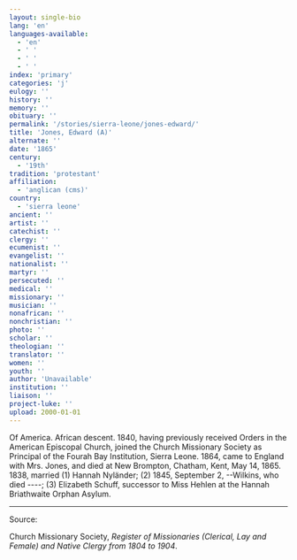 ```yaml
---
layout: single-bio
lang: 'en'
languages-available:
  - 'en'
  - ' '
  - ' '
  - ' '
index: 'primary'
categories: 'j'
eulogy: ''
history: ''
memory: ''
obituary: ''
permalink: '/stories/sierra-leone/jones-edward/'
title: 'Jones, Edward (A)'
alternate: ''
date: '1865'
century:
  - '19th'
tradition: 'protestant'
affiliation:
  - 'anglican (cms)'
country:
  - 'sierra leone'
ancient: ''
artist: ''
catechist: ''
clergy: ''
ecumenist: ''
evangelist: ''
nationalist: ''
martyr: ''
persecuted: ''
medical: ''
missionary: ''
musician: ''
nonafrican: ''
nonchristian: ''
photo: ''
scholar: ''
theologian: ''
translator: ''
women: ''
youth: ''
author: 'Unavailable'
institution: ''
liaison: ''
project-luke: ''
upload: 2000-01-01
---
```



Of America.  African descent.  1840, having previously received Orders in the American Episcopal Church, joined the Church Missionary Society as Principal of the Fourah Bay Institution, Sierra Leone.  1864, came to England with Mrs. Jones, and died at New Brompton, Chatham, Kent, May 14, 1865.  1838, married (1) Hannah Nyl&auml;nder; (2) 1845, September 2, --Wilkins, who died ----; (3) Elizabeth Schuff, successor to Miss Hehlen at the Hannah Briathwaite Orphan Asylum.



---

Source:

Church Missionary Society, *Register of Missionaries (Clerical, Lay and Female) and Native Clergy from 1804 to 1904*.